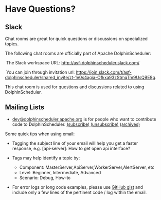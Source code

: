 # Have Questions?

## Slack

Chat rooms are great for quick questions or discussions on specialized topics.

The following chat rooms are officially part of Apache DolphinScheduler:

​	The Slack workspace URL: http://asf-dolphinscheduler.slack.com/.

​	You can join through invitation url: https://join.slack.com/t/asf-dolphinscheduler/shared_invite/zt-1e0s4agia-Ofkxa93zStmqTm9UsQBE8g.

This chat room is used for questions and discussions related to using DolphinScheduler.

## Mailing Lists

- [dev@dolphinscheduler.apache.org](https://lists.apache.org/list.html?dev@dolphinscheduler.apache.org) is for people who want to contribute code to DolphinScheduler. [(subscribe)](mailto:dev-subscribe@dolphinscheduler.apache.org?subject=(send%20this%20email%20to%20subscribe)) [(unsubscribe)](mailto:dev-unsubscribe@dolphinscheduler.apache.org?subject=(send%20this%20email%20to%20unsubscribe)) [(archives)](http://lists.apache.org/list.html?dev@dolphinscheduler.apache.org)

Some quick tips when using email:

- Tagging the subject line of your email will help you get a faster response, e.g. [api-server]: How to get open api interface?

- Tags may help identify a topic by:

  - Component: MasterServer,ApiServer,WorkerServer,AlertServer, etc
  - Level: Beginner, Intermediate, Advanced
  - Scenario: Debug, How-to
- For error logs or long code examples, please use [GitHub gist](https://gist.github.com/) and include only a few lines of the pertinent code / log within the email.

